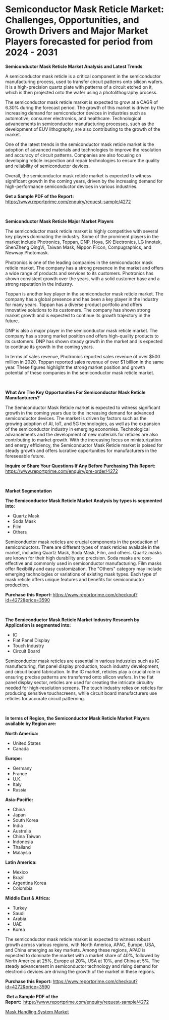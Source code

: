 <p><h1>Semiconductor Mask Reticle Market: Challenges, Opportunities, and Growth Drivers and Major Market Players forecasted for period from 2024 - 2031</h1></p><p><strong>Semiconductor Mask Reticle Market Analysis and Latest Trends</strong></p>
<p><p>A semiconductor mask reticle is a critical component in the semiconductor manufacturing process, used to transfer circuit patterns onto silicon wafers. It is a high-precision quartz plate with patterns of a circuit etched on it, which is then projected onto the wafer using a photolithography process.</p><p>The semiconductor mask reticle market is expected to grow at a CAGR of 6.30% during the forecast period. The growth of this market is driven by the increasing demand for semiconductor devices in industries such as automotive, consumer electronics, and healthcare. Technological advancements in semiconductor manufacturing processes, such as the development of EUV lithography, are also contributing to the growth of the market.</p><p>One of the latest trends in the semiconductor mask reticle market is the adoption of advanced materials and technologies to improve the resolution and accuracy of circuit patterns. Companies are also focusing on developing reticle inspection and repair technologies to ensure the quality and reliability of semiconductor devices.</p><p>Overall, the semiconductor mask reticle market is expected to witness significant growth in the coming years, driven by the increasing demand for high-performance semiconductor devices in various industries.</p></p>
<p><strong>Get a Sample PDF of the Report:&nbsp;</strong> <a href="https://www.reportprime.com/enquiry/request-sample/4272">https://www.reportprime.com/enquiry/request-sample/4272</a></p>
<p>&nbsp;</p>
<p><strong>Semiconductor Mask Reticle Major Market Players</strong></p>
<p><p>The semiconductor mask reticle market is highly competitive with several key players dominating the industry. Some of the prominent players in the market include Photronics, Toppan, DNP, Hoya, SK-Electronics, LG Innotek, ShenZheng QingVi, Taiwan Mask, Nippon Filcon, Compugraphics, and Newway Photomask.</p><p>Photronics is one of the leading companies in the semiconductor mask reticle market. The company has a strong presence in the market and offers a wide range of products and services to its customers. Photronics has shown consistent growth over the years, with a solid customer base and a strong reputation in the industry.</p><p>Toppan is another key player in the semiconductor mask reticle market. The company has a global presence and has been a key player in the industry for many years. Toppan has a diverse product portfolio and offers innovative solutions to its customers. The company has shown strong market growth and is expected to continue its growth trajectory in the future.</p><p>DNP is also a major player in the semiconductor mask reticle market. The company has a strong market position and offers high-quality products to its customers. DNP has shown steady growth in the market and is expected to continue its growth in the coming years.</p><p>In terms of sales revenue, Photronics reported sales revenue of over $500 million in 2020. Toppan reported sales revenue of over $1 billion in the same year. These figures highlight the strong market position and growth potential of these companies in the semiconductor mask reticle market.</p></p>
<p>&nbsp;</p>
<p><strong>What Are The Key Opportunities For Semiconductor Mask Reticle Manufacturers?</strong></p>
<p><p>The Semiconductor Mask Reticle market is expected to witness significant growth in the coming years due to the increasing demand for advanced semiconductor devices. The market is driven by factors such as the growing adoption of AI, IoT, and 5G technologies, as well as the expansion of the semiconductor industry in emerging economies. Technological advancements and the development of new materials for reticles are also contributing to market growth. With the increasing focus on miniaturization and energy efficiency, the Semiconductor Mask Reticle market is poised for steady growth and offers lucrative opportunities for manufacturers in the foreseeable future.</p></p>
<p><strong>Inquire or Share Your Questions If Any Before Purchasing This Report:</strong> <a href="https://www.reportprime.com/enquiry/pre-order/4272">https://www.reportprime.com/enquiry/pre-order/4272</a></p>
<p>&nbsp;</p>
<p><strong>Market Segmentation</strong></p>
<p><strong>The Semiconductor Mask Reticle Market Analysis by types is segmented into:</strong></p>
<p><ul><li>Quartz Mask</li><li>Soda Mask</li><li>Film</li><li>Others</li></ul></p>
<p><p>Semiconductor mask reticles are crucial components in the production of semiconductors. There are different types of mask reticles available in the market, including Quartz Mask, Soda Mask, Film, and others. Quartz masks are known for their high durability and precision. Soda masks are cost-effective and commonly used in semiconductor manufacturing. Film masks offer flexibility and easy customization. The "Others" category may include emerging technologies or variations of existing mask types. Each type of mask reticle offers unique features and benefits for semiconductor production.</p></p>
<p><strong>Purchase this Report:&nbsp;</strong><a href="https://www.reportprime.com/checkout?id=4272&price=3590">https://www.reportprime.com/checkout?id=4272&price=3590</a></p>
<p>&nbsp;</p>
<p><strong>The Semiconductor Mask Reticle Market Industry Research by Application is segmented into:</strong></p>
<p><ul><li>IC</li><li>Flat Panel Display</li><li>Touch Industry</li><li>Circuit Board</li></ul></p>
<p><p>Semiconductor mask reticles are essential in various industries such as IC manufacturing, flat panel display production, touch industry development, and circuit board fabrication. In the IC market, reticles play a crucial role in ensuring precise patterns are transferred onto silicon wafers. In the flat panel display sector, reticles are used for creating the intricate circuitry needed for high-resolution screens. The touch industry relies on reticles for producing sensitive touchscreens, while circuit board manufacturers use reticles for accurate circuit patterning.</p></p>
<p>&nbsp;</p>
<p><strong>In terms of Region, the Semiconductor Mask Reticle Market Players available by Region are:</strong></p>
<p>
    <p> <strong> North America: </strong>
        <ul>
            <li>United States</li>
            <li>Canada</li>
        </ul>
        </p> 
    <p> <strong> Europe: </strong>
        <ul>
            <li>Germany</li>
            <li>France</li>
            <li>U.K.</li>
            <li>Italy</li>
            <li>Russia</li>
        </ul>
        </p> 
    <p> <strong> Asia-Pacific: </strong>
        <ul>
            <li>China</li>
            <li>Japan</li>
            <li>South Korea</li>
            <li>India</li>
            <li>Australia</li>
            <li>China Taiwan</li>
            <li>Indonesia</li>
            <li>Thailand</li>
            <li>Malaysia</li>
        </ul>
        </p> 
    <p> <strong> Latin America: </strong>
        <ul>
            <li>Mexico</li>
            <li>Brazil</li>
            <li>Argentina Korea</li>
            <li>Colombia</li>
        </ul>
        </p> 
    <p> <strong> Middle East & Africa: </strong>
        <ul>
            <li>Turkey</li>
            <li>Saudi</li>
            <li>Arabia</li>
            <li>UAE</li>
            <li>Korea</li>
        </ul>
    </p>
    </p>
<p><p>The semiconductor mask reticle market is expected to witness robust growth across various regions, with North America, APAC, Europe, USA, and China emerging as key markets. Among these regions, APAC is expected to dominate the market with a market share of 40%, followed by North America at 25%, Europe at 20%, USA at 10%, and China at 5%. The steady advancement in semiconductor technology and rising demand for electronic devices are driving the growth of the market in these regions.</p></p>
<p><strong>Purchase this Report: </strong><a href="https://www.reportprime.com/checkout?id=4272&price=3590">https://www.reportprime.com/checkout?id=4272&price=3590</a></p>
<p>&nbsp;<strong>Get a Sample PDF of the Report:&nbsp;&nbsp;</strong><a href="https://www.reportprime.com/enquiry/request-sample/4272">https://www.reportprime.com/enquiry/request-sample/4272</a></p>
<p><strong></strong></p>
<p><p><a href="https://github.com/ashepherd82/Market-Research-Report-List-4/blob/main/mask-handling-system-market.md">Mask Handling System Market</a></p></p>